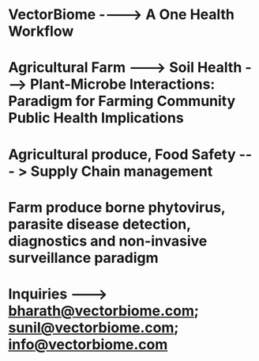 # VectorBiome ----> A One Health Workflow 
# Agricultural Farm ---> Soil Health ---> Plant-Microbe Interactions: Paradigm for Farming Community Public Health Implications 
# Agricultural produce, Food Safety --- > Supply Chain management
# Farm produce borne phytovirus, parasite disease detection, diagnostics and non-invasive surveillance paradigm
# Inquiries ---> bharath@vectorbiome.com; sunil@vectorbiome.com; info@vectorbiome.com
